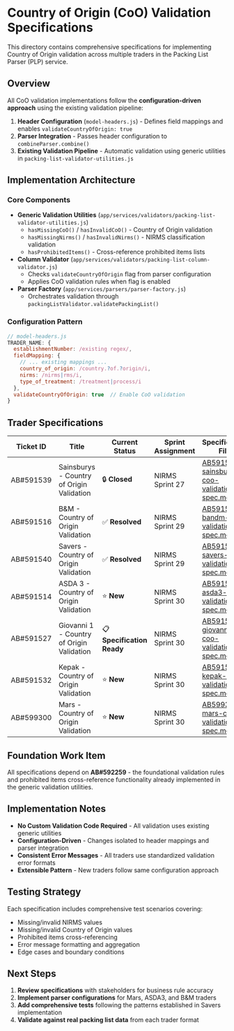 # Country of Origin (CoO) Validation Specifications

This directory contains comprehensive specifications for implementing Country of Origin validation across multiple traders in the Packing List Parser (PLP) service.

## Overview

All CoO validation implementations follow the **configuration-driven approach** using the existing validation pipeline:

1. **Header Configuration** (`model-headers.js`) - Defines field mappings and enables `validateCountryOfOrigin: true`
2. **Parser Integration** - Passes header configuration to `combineParser.combine()`
3. **Existing Validation Pipeline** - Automatic validation using generic utilities in `packing-list-validator-utilities.js`

## Implementation Architecture

### Core Components

- **Generic Validation Utilities** (`app/services/validators/packing-list-validator-utilities.js`)
  - `hasMissingCoO()` / `hasInvalidCoO()` - Country of Origin validation
  - `hasMissingNirms()` / `hasInvalidNirms()` - NIRMS classification validation
  - `hasProhibitedItems()` - Cross-reference prohibited items lists
- **Column Validator** (`app/services/validators/packing-list-column-validator.js`)
  - Checks `validateCountryOfOrigin` flag from parser configuration
  - Applies CoO validation rules when flag is enabled
- **Parser Factory** (`app/services/parsers/parser-factory.js`)
  - Orchestrates validation through `packingListValidator.validatePackingList()`

### Configuration Pattern

```javascript
// model-headers.js
TRADER_NAME: {
  establishmentNumber: /existing regex/,
  fieldMapping: {
    // ... existing mappings ...
    country_of_origin: /country.?of.?origin/i,
    nirms: /nirms|rms/i,
    type_of_treatment: /treatment|process/i
  },
  validateCountryOfOrigin: true  // Enable CoO validation
}
```

## Trader Specifications

| Ticket ID | Title                                     | Current Status  | Sprint Assignment | Specification File                                                                       |
| --------- | ----------------------------------------- | --------------- | ----------------- | ---------------------------------------------------------------------------------------- |
| AB#591539 | Sainsburys - Country of Origin Validation | 🔒 **Closed**   | NIRMS Sprint 27   | [AB591539-sainsburys-coo-validation-spec.md](AB591539-sainsburys-coo-validation-spec.md) |
| AB#591516 | B&M - Country of Origin Validation        | ✅ **Resolved** | NIRMS Sprint 29   | [AB591516-bandm-coo-validation-spec.md](AB591516-bandm-coo-validation-spec.md)           |
| AB#591540 | Savers - Country of Origin Validation     | ✅ **Resolved** | NIRMS Sprint 29   | [AB591540-savers-coo-validation-spec.md](AB591540-savers-coo-validation-spec.md)         |
| AB#591514 | ASDA 3 - Country of Origin Validation     | ⭐ **New**      | NIRMS Sprint 30   | [AB591514-asda3-coo-validation-spec.md](AB591514-asda3-coo-validation-spec.md)           |
| AB#591527 | Giovanni 1 - Country of Origin Validation | 📋 **Specification Ready** | NIRMS Sprint 30   | [AB591527-giovanni1-coo-validation-spec.md](AB591527-giovanni1-coo-validation-spec.md)   |
| AB#591532 | Kepak - Country of Origin Validation      | ⭐ **New**      | NIRMS Sprint 30   | [AB591532-kepak-coo-validation-spec.md](AB591532-kepak-coo-validation-spec.md)           |
| AB#599300 | Mars - Country of Origin Validation       | ⭐ **New**      | NIRMS Sprint 30   | [AB599300-mars-coo-validation-spec.md](AB599300-mars-coo-validation-spec.md)             |

## Foundation Work Item

All specifications depend on **AB#592259** - the foundational validation rules and prohibited items cross-reference functionality already implemented in the generic validation utilities.

## Implementation Notes

- **No Custom Validation Code Required** - All validation uses existing generic utilities
- **Configuration-Driven** - Changes isolated to header mappings and parser integration
- **Consistent Error Messages** - All traders use standardized validation error formats
- **Extensible Pattern** - New traders follow same configuration approach

## Testing Strategy

Each specification includes comprehensive test scenarios covering:

- Missing/invalid NIRMS values
- Missing/invalid Country of Origin values
- Prohibited items cross-referencing
- Error message formatting and aggregation
- Edge cases and boundary conditions

## Next Steps

1. **Review specifications** with stakeholders for business rule accuracy
2. **Implement parser configurations** for Mars, ASDA3, and B&M traders
3. **Add comprehensive tests** following the patterns established in Savers implementation
4. **Validate against real packing list data** from each trader format

